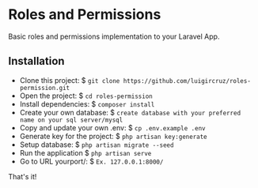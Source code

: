 # Roles and Permissions 

Basic roles and permissions implementation to your Laravel App.

## Installation
* Clone this project:               $ `git clone https://github.com/luigircruz/roles-permission.git`
* Open the project:                 $ `cd roles-permission`
* Install dependencies:             $ `composer install`
* Create your own database:         $ `create database with your preferred name on your sql server/mysql`
* Copy and update your own .env:    $ `cp .env.example .env`
* Generate key for the project:     $ `php artisan key:generate`
* Setup database:                   $ `php artisan migrate --seed`
* Run the application               $ `php artisan serve`
* Go to URL yourport/:              $ `Ex. 127.0.0.1:8000/`

That's it!
